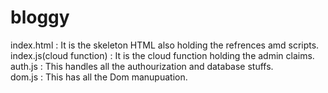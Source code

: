 # bloggy </br>
index.html : It is the skeleton HTML also holding the refrences amd scripts.</br>
index.js(cloud function) : It is the cloud function holding the admin claims.</br>
auth.js : This handles all the authourization and database stuffs.</br>
dom.js : This has all the Dom manupuation.
